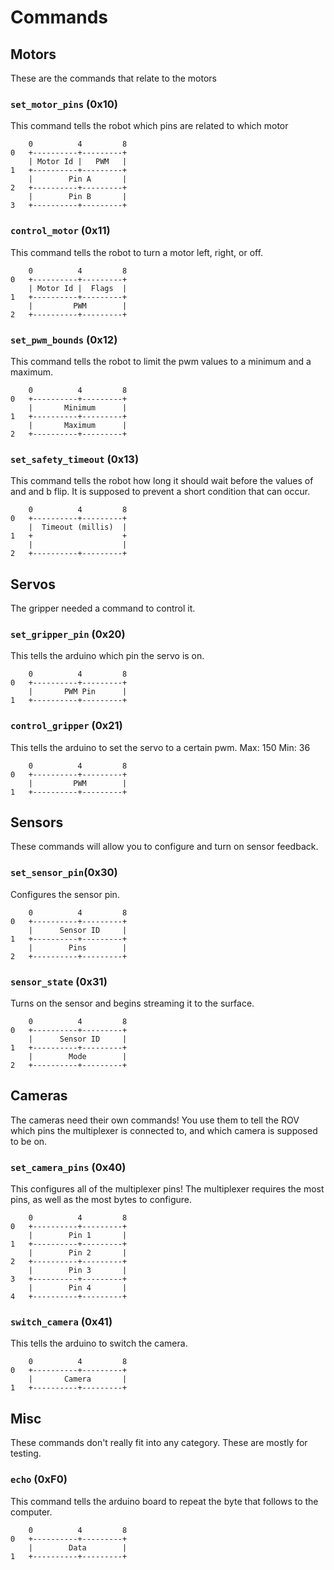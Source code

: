 # Commands

## Motors

These are the commands that relate to the motors

### `set_motor_pins` (0x10)

This command tells the robot which pins are related to which motor

```
	0          4         8
0	+----------+---------+
	| Motor Id |   PWM   |
1	+----------+---------+
	|        Pin A       |
2	+----------+---------+
	|        Pin B       |
3	+----------+---------+
```

### `control_motor` (0x11)

This command tells the robot to turn a motor left, right, or off.

```
	0          4         8
0	+----------+---------+
	| Motor Id |  Flags  |
1	+----------+---------+
	|         PWM        |
2	+----------+---------+
```

### `set_pwm_bounds` (0x12)

This command tells the robot to limit the pwm values to a minimum
and a maximum.

```
	0          4         8
0	+----------+---------+
	|       Minimum      |
1	+----------+---------+
	|       Maximum      |
2	+----------+---------+
```

### `set_safety_timeout` (0x13)

This command tells the robot how long it should wait before the
values of and and b flip. It is supposed to prevent a short condition
that can occur.

```
	0          4         8
0	+----------+---------+
	|  Timeout (millis)  |
1	+                    +
	|                    |
2	+----------+---------+
```

## Servos

The gripper needed a command to control it.

### `set_gripper_pin` (0x20)

This tells the arduino which pin the servo is on.

```
    0          4         8
0   +----------+---------+
    |       PWM Pin      |
1   +----------+---------+
```

### `control_gripper` (0x21)

This tells the arduino to set the servo to a certain pwm.
Max: 150
Min: 36

```
    0          4         8
0   +----------+---------+
    |         PWM        |
1   +----------+---------+
```

## Sensors

These commands will allow you to configure and turn on sensor feedback.

### `set_sensor_pin`(0x30)

Configures the sensor pin.

```
	0          4         8
0	+----------+---------+
	|      Sensor ID     |
1	+----------+---------+
	|        Pins        |
2	+----------+---------+
```

### `sensor_state` (0x31)

Turns on the sensor and begins streaming it to the surface.

```
	0          4         8
0	+----------+---------+
	|      Sensor ID     |
1	+----------+---------+
	|        Mode        |
2	+----------+---------+
```

## Cameras

The cameras need their own commands! You use them to tell the ROV which pins
the multiplexer is connected to, and which camera is supposed to be on.

### `set_camera_pins` (0x40)

This configures all of the multiplexer pins! The multiplexer requires the most
pins, as well as the most bytes to configure.

```
    0          4         8
0   +----------+---------+
    |        Pin 1       |
1   +----------+---------+
    |        Pin 2       |
2   +----------+---------+
    |        Pin 3       |
3   +----------+---------+
    |        Pin 4       |
4   +----------+---------+
```

### `switch_camera` (0x41)

This tells the arduino to switch the camera.

```
    0          4         8
0   +----------+---------+
    |       Camera       |
1   +----------+---------+
```

## Misc

These commands don't really fit into any category. These are mostly for testing.

### `echo` (0xF0)

This command tells the arduino board to repeat the byte that follows to the computer.

```
	0          4         8
0	+----------+---------+
	|        Data        |
1	+----------+---------+
```

